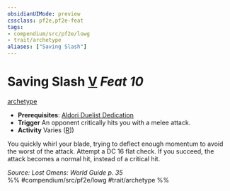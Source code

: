 ```yaml
---
obsidianUIMode: preview
cssclass: pf2e,pf2e-feat
tags:
- compendium/src/pf2e/lowg
- trait/archetype
aliases: ["Saving Slash"]
---
```

# Saving Slash  [V](/rules/core-rulebook/chapter-9-playing-the-game.md#Actions "Varies") *Feat 10*  
[archetype](/rules/traits/archetype.md)  

- **Prerequisites**: [Aldori Duelist Dedication](/compendium/feats/aldori-duelist-dedication-lowg.md)
- **Trigger** An opponent critically hits you with a melee attack.
- **Activity** Varies ([R](/rules/core-rulebook/chapter-9-playing-the-game.md#Actions "Reaction")])

You quickly whirl your blade, trying to deflect enough momentum to avoid the worst of the attack. Attempt a DC 16 flat check. If you succeed, the attack becomes a normal hit, instead of a critical hit.

*Source: Lost Omens: World Guide p. 35*  
%% #compendium/src/pf2e/lowg #trait/archetype %%
